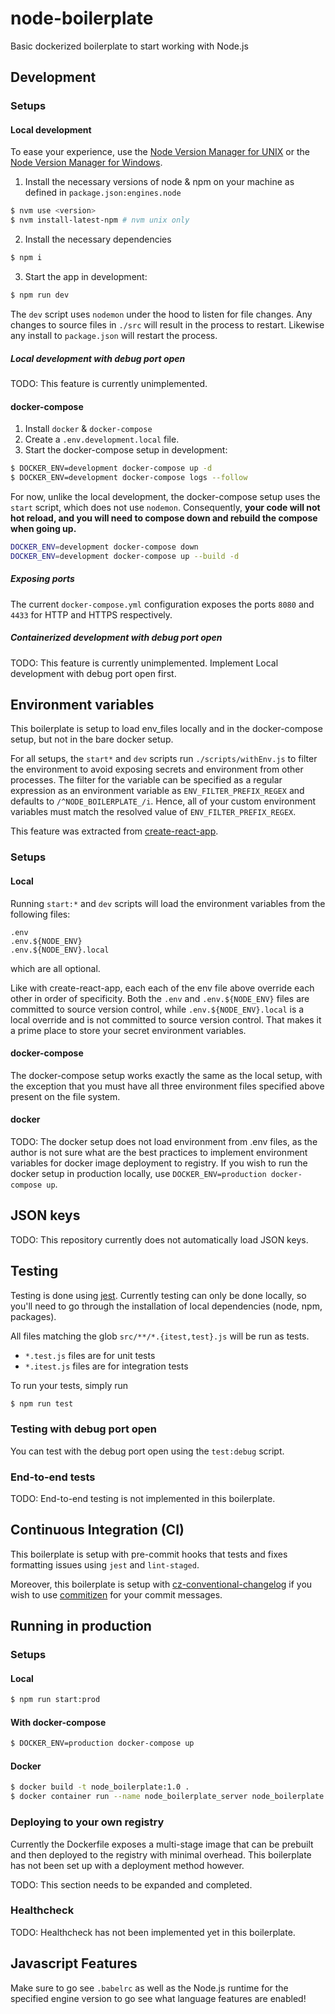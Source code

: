 # node-boilerplate
Basic dockerized boilerplate to start working with Node.js

## Development

### Setups

#### Local development

To ease your experience, use the [Node Version Manager for UNIX](https://github.com/nvm-sh/nvm)
or the [Node Version Manager for Windows](https://github.com/coreybutler/nvm-windows).

1. Install the necessary versions of node & npm on your machine as defined in `package.json:engines.node`
  ```sh
  $ nvm use <version>
  $ nvm install-latest-npm # nvm unix only
  ```
2. Install the necessary dependencies
  ```sh
  $ npm i
  ```
3. Start the app in development:
  ```sh
  $ npm run dev
  ```

The `dev` script uses `nodemon` under the hood to listen for file changes.
Any changes to source files in `./src` will result in the process to restart. Likewise
any install to `package.json` will restart the process.

##### Local development with debug port open

TODO: This feature is currently unimplemented.

#### docker-compose

1. Install `docker` & `docker-compose`
2. Create a `.env.development.local` file.
3. Start the docker-compose setup in development:
  ```sh
  $ DOCKER_ENV=development docker-compose up -d
  $ DOCKER_ENV=development docker-compose logs --follow
  ```

For now, unlike the local development, the docker-compose setup uses the `start` script, which does not use `nodemon`. Consequently, **your code will not hot reload, and you will need to compose down and rebuild the compose when going up.**

```sh
DOCKER_ENV=development docker-compose down
DOCKER_ENV=development docker-compose up --build -d
```

##### Exposing ports

The current `docker-compose.yml` configuration exposes the ports `8080` and `4433` for HTTP and HTTPS respectively.

##### Containerized development with debug port open

TODO: This feature is currently unimplemented. Implement Local development with debug port open first.

## Environment variables

This boilerplate is setup to load env_files locally and in the docker-compose setup, but not in the
bare docker setup.

For all setups, the `start*` and `dev` scripts run `./scripts/withEnv.js` to filter the environment
to avoid exposing secrets and environment from other processes.
The filter for the variable can be specified as a regular expression as an environment variable as `ENV_FILTER_PREFIX_REGEX` and defaults to `/^NODE_BOILERPLATE_/i`. Hence, all of your custom environment
variables must match the resolved value of `ENV_FILTER_PREFIX_REGEX`.

This feature was extracted from [create-react-app](https://create-react-app.dev/docs/adding-custom-environment-variables/).

### Setups

#### Local

Running `start:*` and `dev` scripts will load the environment variables from the following files:

```
.env
.env.${NODE_ENV}
.env.${NODE_ENV}.local
```

which are all optional.

Like with create-react-app, each each of the env file above override each other in order of specificity.
Both the `.env` and `.env.${NODE_ENV}` files are committed to source version control, while 
`.env.${NODE_ENV}.local` is a local override and is not committed to source version control. That
makes it a prime place to store your secret environment variables.

#### docker-compose

The docker-compose setup works exactly the same as the local setup, with the exception that you must
have all three environment files specified above present on the file system.

#### docker

TODO: The docker setup does not load environment from .env files, as the author is not sure what are
the best practices to implement environment variables for docker image deployment to registry.
If you wish to run the docker setup in production locally, use 
`DOCKER_ENV=production docker-compose up`.

## JSON keys

TODO: This repository currently does not automatically load JSON keys.

## Testing

Testing is done using [jest](https://jestjs.io/).
Currently testing can only be done locally, so you'll need to go through the
installation of local dependencies (node, npm, packages).

All files matching the glob `src/**/*.{itest,test}.js` will be run as tests.

* `*.test.js` files are for unit tests
* `*.itest.js` files are for integration tests

To run your tests, simply run

```sh
$ npm run test
```

### Testing with debug port open

You can test with the debug port open using the `test:debug` script.

### End-to-end tests

TODO: End-to-end testing is not implemented in this boilerplate.

## Continuous Integration (CI)

This boilerplate is setup with pre-commit hooks that tests and fixes formatting issues using
`jest` and `lint-staged`.

Moreover, this boilerplate is setup with [cz-conventional-changelog](https://www.npmjs.com/package/cz-conventional-changelog) if you wish to use [commitizen](https://www.npmjs.com/package/commitizen) for your commit messages.

## Running in production

### Setups

#### Local

```sh
$ npm run start:prod
```

#### With docker-compose

```sh
$ DOCKER_ENV=production docker-compose up
```

#### Docker

```sh
$ docker build -t node_boilerplate:1.0 .
$ docker container run --name node_boilerplate_server node_boilerplate:1.0
```

### Deploying to your own registry

Currently the Dockerfile exposes a multi-stage image that can be prebuilt and then
deployed to the registry with minimal overhead.
This boilerplate has not been set up with a deployment method however.

TODO: This section needs to be expanded and completed.

### Healthcheck

TODO: Healthcheck has not been implemented yet in this boilerplate.

## Javascript Features

Make sure to go see `.babelrc` as well as the Node.js runtime for the specified
engine version to go see what language features are enabled!
